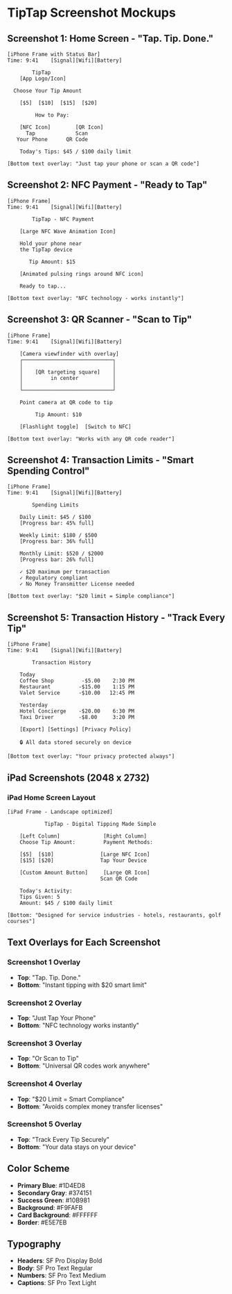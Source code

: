 # TipTap Screenshot Mockups

## Screenshot 1: Home Screen - "Tap. Tip. Done."

```
[iPhone Frame with Status Bar]
Time: 9:41    [Signal][Wifi][Battery]

        TipTap
    [App Logo/Icon]

  Choose Your Tip Amount

    [$5]  [$10]  [$15]  [$20]

         How to Pay:

    [NFC Icon]        [QR Icon]
      Tap             Scan
   Your Phone      QR Code

    Today's Tips: $45 / $100 daily limit

[Bottom text overlay: "Just tap your phone or scan a QR code"]
```

## Screenshot 2: NFC Payment - "Ready to Tap"

```
[iPhone Frame]
Time: 9:41    [Signal][Wifi][Battery]

        TipTap - NFC Payment

    [Large NFC Wave Animation Icon]

    Hold your phone near
    the TipTap device

       Tip Amount: $15

    [Animated pulsing rings around NFC icon]

    Ready to tap...

[Bottom text overlay: "NFC technology - works instantly"]
```

## Screenshot 3: QR Scanner - "Scan to Tip"

```
[iPhone Frame]
Time: 9:41    [Signal][Wifi][Battery]

    [Camera viewfinder with overlay]
    ┌─────────────────────────────┐
    │                             │
    │    [QR targeting square]    │
    │         in center           │
    │                             │
    └─────────────────────────────┘

    Point camera at QR code to tip

         Tip Amount: $10

    [Flashlight toggle]  [Switch to NFC]

[Bottom text overlay: "Works with any QR code reader"]
```

## Screenshot 4: Transaction Limits - "Smart Spending Control"

```
[iPhone Frame]
Time: 9:41    [Signal][Wifi][Battery]

        Spending Limits

    Daily Limit: $45 / $100
    [Progress bar: 45% full]

    Weekly Limit: $180 / $500
    [Progress bar: 36% full]

    Monthly Limit: $520 / $2000
    [Progress bar: 26% full]

    ✓ $20 maximum per transaction
    ✓ Regulatory compliant
    ✓ No Money Transmitter License needed

[Bottom text overlay: "$20 limit = Simple compliance"]
```

## Screenshot 5: Transaction History - "Track Every Tip"

```
[iPhone Frame]
Time: 9:41    [Signal][Wifi][Battery]

        Transaction History

    Today
    Coffee Shop         -$5.00    2:30 PM
    Restaurant         -$15.00    1:15 PM
    Valet Service      -$10.00   12:45 PM

    Yesterday
    Hotel Concierge    -$20.00    6:30 PM
    Taxi Driver        -$8.00     3:20 PM

    [Export] [Settings] [Privacy Policy]

    🔒 All data stored securely on device

[Bottom text overlay: "Your privacy protected always"]
```

## iPad Screenshots (2048 x 2732)

### iPad Home Screen Layout
```
[iPad Frame - Landscape optimized]

            TipTap - Digital Tipping Made Simple

    [Left Column]              [Right Column]
    Choose Tip Amount:         Payment Methods:

    [$5]  [$10]               [Large NFC Icon]
    [$15] [$20]               Tap Your Device

    [Custom Amount Button]     [Large QR Icon]
                              Scan QR Code

    Today's Activity:
    Tips Given: 5
    Amount: $45 / $100 daily limit

[Bottom: "Designed for service industries - hotels, restaurants, golf courses"]
```

## Text Overlays for Each Screenshot

### Screenshot 1 Overlay
- **Top**: "Tap. Tip. Done."
- **Bottom**: "Instant tipping with $20 smart limit"

### Screenshot 2 Overlay
- **Top**: "Just Tap Your Phone"
- **Bottom**: "NFC technology works instantly"

### Screenshot 3 Overlay
- **Top**: "Or Scan to Tip"
- **Bottom**: "Universal QR codes work anywhere"

### Screenshot 4 Overlay
- **Top**: "$20 Limit = Smart Compliance"
- **Bottom**: "Avoids complex money transfer licenses"

### Screenshot 5 Overlay
- **Top**: "Track Every Tip Securely"
- **Bottom**: "Your data stays on your device"

## Color Scheme
- **Primary Blue**: #1D4ED8
- **Secondary Gray**: #374151
- **Success Green**: #10B981
- **Background**: #F9FAFB
- **Card Background**: #FFFFFF
- **Border**: #E5E7EB

## Typography
- **Headers**: SF Pro Display Bold
- **Body**: SF Pro Text Regular
- **Numbers**: SF Pro Text Medium
- **Captions**: SF Pro Text Light